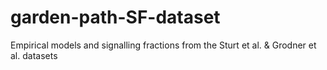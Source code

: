 # garden-path-SF-dataset
Empirical models and signalling fractions from the Sturt et al. &amp; Grodner et al. datasets
